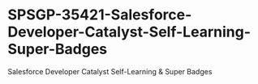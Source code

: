 # SPSGP-35421-Salesforce-Developer-Catalyst-Self-Learning-Super-Badges
Salesforce Developer Catalyst Self-Learning &amp; Super Badges
